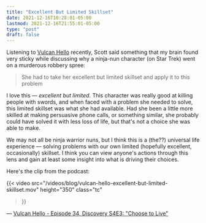 ```yaml
---
title: "Excellent But Limited Skillset"
date: 2021-12-16T10:28:01-05:00
lastmod: 2021-12-16T21:55:01-05:00
type: "post"
draft: false
---
```

Listening to [Vulcan Hello](https://www.theincomparable.com/vulcanhello/) recently, Scott said something that my brain found very sticky while discussing why a ninja-nun character (on Star Trek) went on a murderous robbery spree:

>She had to take her excellent but limited skillset and apply it to this problem

I love this — *excellent but limited*. This character was really good at killing people with swords, and when faced with a problem she needed to solve, this limited skillset was what she had available. Had she been a little more skilled at making persuasive phone calls, or something similar, she probably could have solved it with less loss of life, but that's not a choice she was able to make.

We may not all be ninja warrior nuns, but I think this is a (the??) universal life experience — solving problems with our own limited (hopefully excellent, occasionally) skillset. I think you can view anyone's actions through this lens and gain at least some insight into what is driving their choices.

Here's the clip from the podcast:

{{< video
	src="/videos/blog/vulcan-hello-excellent-but-limited-skillset.mov"
	height="350"
	class="tc"

>}}

— [Vulcan Hello - Episode 34, Discovery S4E3: "Choose to Live"](https://www.theincomparable.com/vulcanhello/34/)
